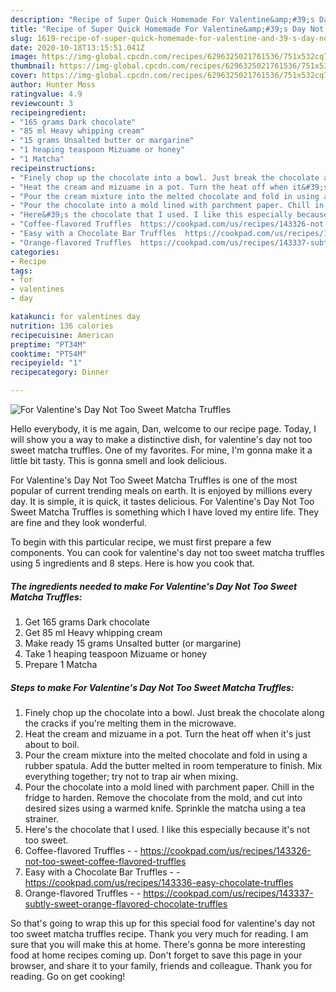 ```yaml
---
description: "Recipe of Super Quick Homemade For Valentine&amp;#39;s Day Not Too Sweet Matcha Truffles"
title: "Recipe of Super Quick Homemade For Valentine&amp;#39;s Day Not Too Sweet Matcha Truffles"
slug: 1619-recipe-of-super-quick-homemade-for-valentine-and-39-s-day-not-too-sweet-matcha-truffles
date: 2020-10-18T13:15:51.041Z
image: https://img-global.cpcdn.com/recipes/6296325021761536/751x532cq70/for-valentines-day-not-too-sweet-matcha-truffles-recipe-main-photo.jpg
thumbnail: https://img-global.cpcdn.com/recipes/6296325021761536/751x532cq70/for-valentines-day-not-too-sweet-matcha-truffles-recipe-main-photo.jpg
cover: https://img-global.cpcdn.com/recipes/6296325021761536/751x532cq70/for-valentines-day-not-too-sweet-matcha-truffles-recipe-main-photo.jpg
author: Hunter Moss
ratingvalue: 4.9
reviewcount: 3
recipeingredient:
- "165 grams Dark chocolate"
- "85 ml Heavy whipping cream"
- "15 grams Unsalted butter or margarine"
- "1 heaping teaspoon Mizuame or honey"
- "1 Matcha"
recipeinstructions:
- "Finely chop up the chocolate into a bowl. Just break the chocolate along the cracks if you&#39;re melting them in the microwave."
- "Heat the cream and mizuame in a pot. Turn the heat off when it&#39;s just about to boil."
- "Pour the cream mixture into the melted chocolate and fold in using a rubber spatula. Add the butter melted in room temperature to finish. Mix everything together; try not to trap air when mixing."
- "Pour the chocolate into a mold lined with parchment paper. Chill in the fridge to harden. Remove the chocolate from the mold, and cut into desired sizes using a warmed knife. Sprinkle the matcha using a tea strainer."
- "Here&#39;s the chocolate that I used. I like this especially because it&#39;s not too sweet."
- "Coffee-flavored Truffles  https://cookpad.com/us/recipes/143326-not-too-sweet-coffee-flavored-truffles"
- "Easy with a Chocolate Bar Truffles  https://cookpad.com/us/recipes/143336-easy-chocolate-truffles"
- "Orange-flavored Truffles  https://cookpad.com/us/recipes/143337-subtly-sweet-orange-flavored-chocolate-truffles"
categories:
- Recipe
tags:
- for
- valentines
- day

katakunci: for valentines day 
nutrition: 136 calories
recipecuisine: American
preptime: "PT34M"
cooktime: "PT54M"
recipeyield: "1"
recipecategory: Dinner

---
```



![For Valentine&#39;s Day Not Too Sweet Matcha Truffles](https://img-global.cpcdn.com/recipes/6296325021761536/751x532cq70/for-valentines-day-not-too-sweet-matcha-truffles-recipe-main-photo.jpg)

Hello everybody, it is me again, Dan, welcome to our recipe page. Today, I will show you a way to make a distinctive dish, for valentine&#39;s day not too sweet matcha truffles. One of my favorites. For mine, I'm gonna make it a little bit tasty. This is gonna smell and look delicious.



For Valentine&#39;s Day Not Too Sweet Matcha Truffles is one of the most popular of current trending meals on earth. It is enjoyed by millions every day. It is simple, it is quick, it tastes delicious. For Valentine&#39;s Day Not Too Sweet Matcha Truffles is something which I have loved my entire life. They are fine and they look wonderful.


To begin with this particular recipe, we must first prepare a few components. You can cook for valentine&#39;s day not too sweet matcha truffles using 5 ingredients and 8 steps. Here is how you cook that.

<!--inarticleads1-->

##### The ingredients needed to make For Valentine&#39;s Day Not Too Sweet Matcha Truffles:

1. Get 165 grams Dark chocolate
1. Get 85 ml Heavy whipping cream
1. Make ready 15 grams Unsalted butter (or margarine)
1. Take 1 heaping teaspoon Mizuame or honey
1. Prepare 1 Matcha




<!--inarticleads2-->

##### Steps to make For Valentine&#39;s Day Not Too Sweet Matcha Truffles:

1. Finely chop up the chocolate into a bowl. Just break the chocolate along the cracks if you&#39;re melting them in the microwave.
1. Heat the cream and mizuame in a pot. Turn the heat off when it&#39;s just about to boil.
1. Pour the cream mixture into the melted chocolate and fold in using a rubber spatula. Add the butter melted in room temperature to finish. Mix everything together; try not to trap air when mixing.
1. Pour the chocolate into a mold lined with parchment paper. Chill in the fridge to harden. Remove the chocolate from the mold, and cut into desired sizes using a warmed knife. Sprinkle the matcha using a tea strainer.
1. Here&#39;s the chocolate that I used. I like this especially because it&#39;s not too sweet.
1. Coffee-flavored Truffles -  - https://cookpad.com/us/recipes/143326-not-too-sweet-coffee-flavored-truffles
1. Easy with a Chocolate Bar Truffles -  - https://cookpad.com/us/recipes/143336-easy-chocolate-truffles
1. Orange-flavored Truffles -  - https://cookpad.com/us/recipes/143337-subtly-sweet-orange-flavored-chocolate-truffles




So that's going to wrap this up for this special food for valentine&#39;s day not too sweet matcha truffles recipe. Thank you very much for reading. I am sure that you will make this at home. There's gonna be more interesting food at home recipes coming up. Don't forget to save this page in your browser, and share it to your family, friends and colleague. Thank you for reading. Go on get cooking!
